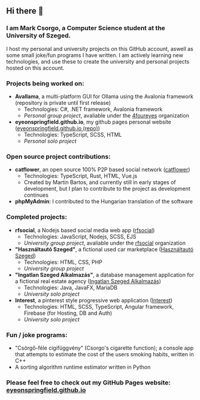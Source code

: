 ## Hi there 👋
### I am Mark Csorgo, a Computer Science student at the University of Szeged.

I host my personal and university projects on this GitHub account, aswell as some small joke/fun programs I have written. I am actively learning new technologies, and use these to create the university and personal projects hosted on this account.



### Projects being worked on:
- **Avallama**, a multi-platform GUI for Ollama using the Avalonia framework (repository is private until first release)
  - Technologies: C#, .NET framework, Avalonia framework
  - *Personal group project*, avaliable under the [4foureyes](https://github.com/4foureyes) organization
- **eyeonspringfield.github.io**, my github pages personal website ([eyeonspringfield.github.io (repo)](https://github.com/eyeonspringfield/eyeonspringfield.github.io))
  - Technologies: TypeScript, SCSS, HTML
  - *Personal solo project*
 
### Open source project contributions:
- **catflower**, an open source 100% P2P based social network ([catflower](https://github.com/bmartin042503/catflower))
  - Technologies: TypeScript, Rust, HTML, Vue.js
  - Created by Martin Bartos, and currently still in early stages of development, but I plan to contribute to the project as development continues
 - **phpMyAdmin**: I contributed to the Hungarian translation of the software

### Completed projects:
- **rfsocial**, a Nodejs based social media web app ([rfsocial](https://github.com/rfsocial/rfsocial))
  - Technologies: JavaScript, Nodejs, SCSS, EJS
  - *University group project*, avaliable under the [rfsocial](https://github.com/rfsocial) organization
- **"Használtautó Szeged"**, a fictional used car marketplace ([Használtautó Szeged](https://github.com/eyeonspringfield/webtervprojekt2024))
  - Technologies: HTML, CSS, PHP
  - *University group project*
- **"Ingatlan Szeged Alkalmazás"**, a database management application for a fictional real estate agency ([Ingatlan Szeged Alkalmazás](https://github.com/eyeonspringfield/databasesproject))
  - Technologies: Java, JavaFX, MariaDB
  - *University solo project*
- **Interest**, a pinterest style progressive web application ([Interest](https://github.com/eyeonspringfield/Interest_PWA))
  - Technologies: HTML, SCSS, TypeScript, Angular framework, Firebase (for Hosting, DB and Auth)
  - *University solo project*

### Fun / joke programs:
- "Csörgő-féle cigifüggvény" (Csorgo's cigarette function); a console app that attempts to estimate the cost of the users smoking habits, written in C++
- A sorting algorithm runtime estimator written in Python

### Please feel free to check out my GitHub Pages website: [eyeonspringfield.github.io](https://eyeonspringfield.github.io/)
